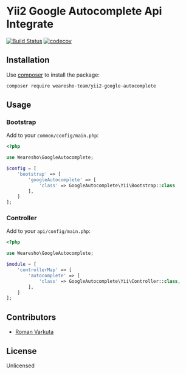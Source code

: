 # Yii2 Google Autocomplete Api Integrate
[![Build Status](https://travis-ci.org/wearesho-team/yii2-google-autocomplete.svg?branch=master)](https://travis-ci.org/wearesho-team/yii2-google-autocomplete)
[![codecov](https://codecov.io/gh/wearesho-team/yii2-google-autocomplete/branch/master/graph/badge.svg)](https://codecov.io/gh/wearesho-team/yii2-google-autocomplete)

## Installation

Use [composer](https://packagist.org) to install the package:

```bash
composer require wearesho-team/yii2-google-autocomplete
```

## Usage

### Bootstrap

Add to your `common/config/main.php`:

```php
<?php

use Wearesho\GoogleAutocomplete;

$config = [
    'bootstrap' => [
        'googleAutocomplete' => [
            'class' => GoogleAutocomplete\Yii\Bootstrap::class
        ],
    ]
];
```

### Controller

Add to your `api/config/main.php`:

```php
<?php

use Wearesho\GoogleAutocomplete;

$module = [
    'controllerMap' => [
        'autocomplete' => [
            'class' => GoogleAutocomplete\Yii\Controller::class,
        ],
    ]
];
```

## Contributors

- [Roman <KartaviK> Varkuta](mailto:roman.varkuta@gmail.com)

## License

Unlicensed
